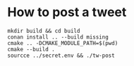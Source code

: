 How to post a tweet
===================


```
mkdir build && cd build
conan install .. --build missing
cmake .. -DCMAKE_MODULE_PATH=$(pwd)
cmake --build .
sourcce ../secret.env && ./tw-post
```
